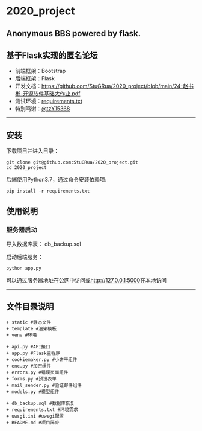 # 2020_project
## Anonymous BBS powered by flask.  
## 基于Flask实现的匿名论坛
- 前端框架：Bootstrap  
- 后端框架：Flask  
- 开发文档：<https://github.com/StuGRua/2020_project/blob/main/24-赵书彬-开源软件基础大作业.pdf>
- 测试环境：<a href="/requirements.txt">requirements.txt</a>
- 特别鸣谢：<a href="https://github.com/tzY15368">@tzY15368</a>
----
## 安装

下载项目并进入目录：

```shell
git clone git@github.com:StuGRua/2020_project.git
cd 2020_project
```

后端使用Python3.7，通过命令安装依赖项:

```shell
pip install -r requirements.txt
```

## 使用说明

### 服务器启动
导入数据库表：
<a herf="/db_backup.sql">db_backup.sql</a>

启动后端服务：

```shell
python app.py
```
可以通过服务器地址在公网中访问或<http://127.0.0.1:5000>在本地访问

----
##  文件目录说明
```text
+ static #静态文件
+ template #渲染模板
+ venv #环境

+ api.py #API接口
+ app.py #Flask主程序
+ cookiemaker.py #小饼干组件
+ enc.py #加密组件
+ errors.py #错误页面组件
+ forms.py #预设表单
+ mail_sender.py #验证邮件组件
+ models.py #模型组件

+ db_backup.sql #数据库恢复
+ requirements.txt #环境需求
+ uwsgi.ini #uwsgi配置
+ README.md #项目简介
```





